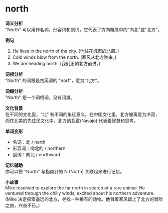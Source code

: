 # north

**词义分析**  
"North" 可以用作名词，形容词和副词，它代表了方向概念中的"向北"或"北方"。

  

**例句**

  

1.  He lives in the north of the city. (他住在城市的北部。)
2.  Cold winds blow from the north. (寒风从北方吹来。)
3.  We are heading north. (我们正朝北方前进。)

  

**词根分析**  
"North" 的词根是古英语的 "norf"，意为“北方”。

  

**词缀分析**  
"North" 是一个词根词，没有词缀。

  

**文化背景**  
在不同的文化里，“北” 有不同的象征意义。在中国文化里，北方被寓意为冷寂，而在北美的先住民文化中，北方纳瓦霍(Navajo) 代表着智慧和思考。

  

**单词变形**

  

*   名词：北 / north
*   形容词：向北的 / northern
*   副词：向北 / northward

  

**记忆辅助**  
你可以把 "North" 与指南针的 N (North) 关联起来进行记忆。

  

**小故事**  
Mike resolved to explore the far north in search of a rare animal. He ventured through the chilly winds, excited about his northern adventure.  
(Mike 决定探索遥远的北方，寻找一种稀有的动物。他冒着寒风踏上了北方的冒险之旅，兴奋不已。)
